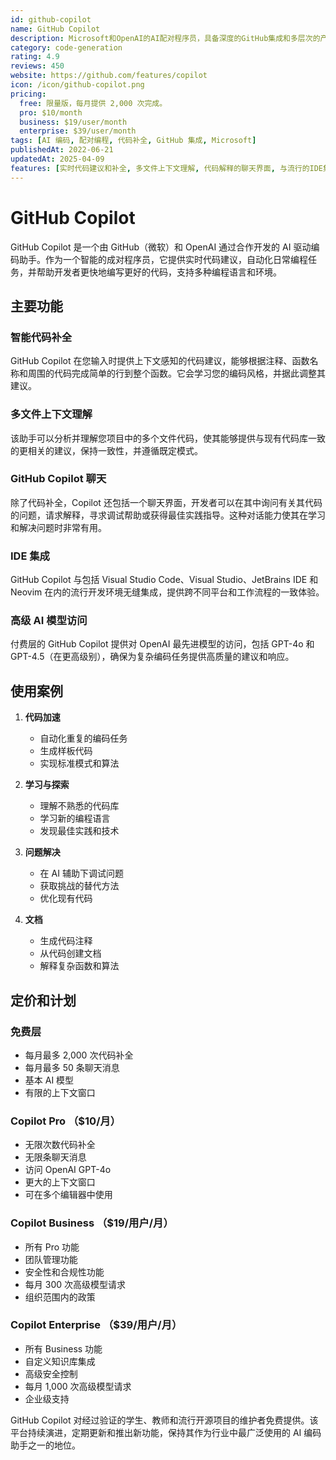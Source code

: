 ```yaml
---
id: github-copilot
name: GitHub Copilot
description: Microsoft和OpenAI的AI配对程序员，具备深度的GitHub集成和多层次的产品组合。
category: code-generation
rating: 4.9
reviews: 450
website: https://github.com/features/copilot
icon: /icon/github-copilot.png
pricing:
  free: 限量版，每月提供 2,000 次完成。
  pro: $10/month
  business: $19/user/month
  enterprise: $39/user/month
tags: [AI 编码, 配对编程, 代码补全, GitHub 集成, Microsoft]
publishedAt: 2022-06-21
updatedAt: 2025-04-09
features: [实时代码建议和补全, 多文件上下文理解, 代码解释的聊天界面, 与流行的IDE集成, 访问高级AI模型]
---
```

# GitHub Copilot

GitHub Copilot 是一个由 GitHub（微软）和 OpenAI 通过合作开发的 AI 驱动编码助手。作为一个智能的成对程序员，它提供实时代码建议，自动化日常编程任务，并帮助开发者更快地编写更好的代码，支持多种编程语言和环境。

## 主要功能

### 智能代码补全
GitHub Copilot 在您输入时提供上下文感知的代码建议，能够根据注释、函数名称和周围的代码完成简单的行到整个函数。它会学习您的编码风格，并据此调整其建议。

### 多文件上下文理解
该助手可以分析并理解您项目中的多个文件代码，使其能够提供与现有代码库一致的更相关的建议，保持一致性，并遵循既定模式。

### GitHub Copilot 聊天
除了代码补全，Copilot 还包括一个聊天界面，开发者可以在其中询问有关其代码的问题，请求解释，寻求调试帮助或获得最佳实践指导。这种对话能力使其在学习和解决问题时非常有用。

### IDE 集成
GitHub Copilot 与包括 Visual Studio Code、Visual Studio、JetBrains IDE 和 Neovim 在内的流行开发环境无缝集成，提供跨不同平台和工作流程的一致体验。

### 高级 AI 模型访问
付费层的 GitHub Copilot 提供对 OpenAI 最先进模型的访问，包括 GPT-4o 和 GPT-4.5（在更高级别），确保为复杂编码任务提供高质量的建议和响应。

## 使用案例

1. **代码加速**
   - 自动化重复的编码任务
   - 生成样板代码
   - 实现标准模式和算法

2. **学习与探索**
   - 理解不熟悉的代码库
   - 学习新的编程语言
   - 发现最佳实践和技术

3. **问题解决**
   - 在 AI 辅助下调试问题
   - 获取挑战的替代方法
   - 优化现有代码

4. **文档**
   - 生成代码注释
   - 从代码创建文档
   - 解释复杂函数和算法

## 定价和计划

### 免费层
- 每月最多 2,000 次代码补全
- 每月最多 50 条聊天消息
- 基本 AI 模型
- 有限的上下文窗口

### Copilot Pro （$10/月）
- 无限次数代码补全
- 无限条聊天消息
- 访问 OpenAI GPT-4o
- 更大的上下文窗口
- 可在多个编辑器中使用

### Copilot Business （$19/用户/月）
- 所有 Pro 功能
- 团队管理功能
- 安全性和合规性功能
- 每月 300 次高级模型请求
- 组织范围内的政策

### Copilot Enterprise （$39/用户/月）
- 所有 Business 功能
- 自定义知识库集成
- 高级安全控制
- 每月 1,000 次高级模型请求
- 企业级支持

GitHub Copilot 对经过验证的学生、教师和流行开源项目的维护者免费提供。该平台持续演进，定期更新和推出新功能，保持其作为行业中最广泛使用的 AI 编码助手之一的地位。